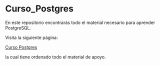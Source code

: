 # Curso_Postgres

En este repositorio encontrarás todo el material necesario para aprender PostgreSQL.

Visita la siguiente página: 

[Curso Postgres](https://luisapaez.github.io/Curso_Postgres/)

la cual tiene ordenado todo el material de apoyo.
